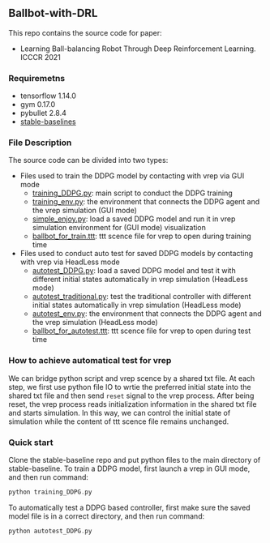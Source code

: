## Ballbot-with-DRL

This repo contains the source code for paper:

- Learning  Ball-balancing  Robot  Through  Deep  Reinforcement  Learning. ICCCR 2021

### Requiremetns

- tensorflow 1.14.0
- gym 0.17.0
- pybullet 2.8.4
- [stable-baselines](https://github.com/hill-a/stable-baselines)

### File Description

The source code can be divided into two types:

- Files used to train the DDPG model by contacting with vrep via GUI mode
  - [training_DDPG.py](training_DDPG.py): main script to conduct the DDPG training
  - [training_env.py](training_env.py): the environment that connects the DDPG agent and the vrep simulation (GUI mode)
  - [simple_enjoy.py](simple_enjoy.py): load a saved DDPG model and run it in vrep simulation environment for (GUI mode) visualization
  - [ballbot_for_train.ttt](ballbot_for_train.ttt): ttt scence file for vrep to open during training time
- Files used to conduct auto test for saved DDPG models by contacting with vrep via HeadLess mode
  - [autotest_DDPG.py](autotest_DDPG.py): load a saved DDPG model and test it with different initial states automatically in vrep simulation (HeadLess mode)
  - [autotest_traditional.py](autotest_traditional.py): test the traditional controller with different initial states automatically in vrep simulation (HeadLess mode)
  - [autotest_env.py](autotest_env.py): the environment that connects the DDPG agent and the vrep simulation (HeadLess mode)
  - [ballbot_for_autotest.ttt](ballbot_for_autotest.ttt): ttt scence file for vrep to open during test time

### How to achieve automatical test for vrep

We can bridge python script and vrep scence by a shared txt file. At each step, we first use python file IO to wrtie the preferred initial state into the shared txt file and then send ```reset``` signal to the vrep process. After being reset, the vrep process reads initialization information in the shared txt file and starts simulation. In this way, we can control the initial state of simulation while the content of ttt scence file remains unchanged.

### Quick start

Clone the stable-baseline repo and put python files to the main directory of stable-baseline. To train a DDPG model, first launch a vrep in GUI mode, and then run command:

```c
python training_DDPG.py
```

To automatically test a DDPG based controller, first make sure the saved model file is in a correct directory, and then run command:

```c
python autotest_DDPG.py
```